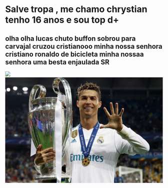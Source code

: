 <h1>Salve tropa , me chamo chrystian tenho 16 anos e sou top d+</h1>
<h2>olha olha lucas chuto buffon sobrou para carvajal cruzou cristianooo minha nossa senhora cristiano ronaldo de bicicleta minha nossaa senhora uma besta enjaulada SR</h2>
<Img src="./cr7.gif">
<Img src="./CR7.webp">
